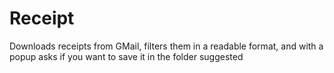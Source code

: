 # Receipt
Downloads receipts from GMail, filters them in a readable format, and with a popup asks if you want to save it in the folder suggested
